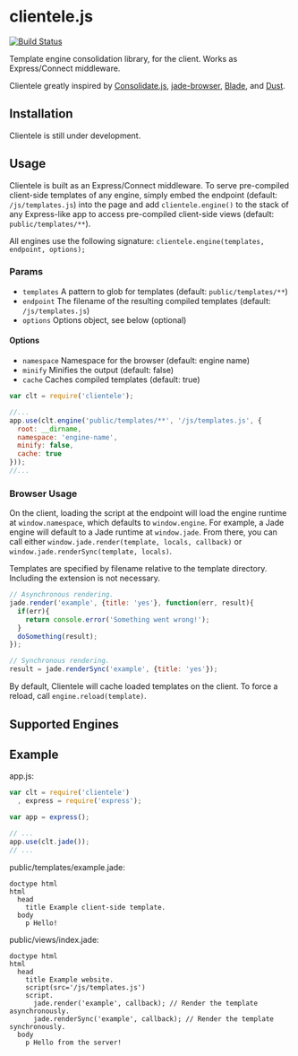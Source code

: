 # clientele.js

[![Build Status](https://travis-ci.org/The2ndOne3/clientele.js.png?branch=master)](https://travis-ci.org/The2ndOne3/clientele.js)

Template engine consolidation library, for the client. Works as Express/Connect middleware.

Clientele greatly inspired by [Consolidate.js](//github.com/visionmedia/consolidate.js), [jade-browser](//github.com/storify/jade-browser), [Blade](//github.com/bminer/node-blade), and [Dust](//github.com/akdubya/dustjs).

## Installation
Clientele is still under development.

## Usage
Clientele is built as an Express/Connect middleware. To serve pre-compiled client-side templates of any engine, simply embed the endpoint (default: `/js/templates.js`) into the page and add `clientele.engine()` to the stack of any Express-like app to access pre-compiled client-side views (default: `public/templates/**`).

All engines use the following signature: `clientele.engine(templates, endpoint, options);`

### Params
* `templates` A pattern to glob for templates (default: `public/templates/**`)
* `endpoint` The filename of the resulting compiled templates (default: `/js/templates.js`)
* `options` Options object, see below (optional)

#### Options
* `namespace` Namespace for the browser (default: engine name)
* `minify` Minifies the output (default: false)
* `cache` Caches compiled templates (default: true)

```js
var clt = require('clientele');

//...
app.use(clt.engine('public/templates/**', '/js/templates.js', {
  root: __dirname,
  namespace: 'engine-name',
  minify: false,
  cache: true
}));
//...
```

### Browser Usage
On the client, loading the script at the endpoint will load the engine runtime at `window.namespace`, which defaults to `window.engine`. For example, a Jade engine will default to a Jade runtime at `window.jade`. From there, you can call either `window.jade.render(template, locals, callback)` or `window.jade.renderSync(template, locals)`.

Templates are specified by filename relative to the template directory. Including the extension is not necessary.

```js
// Asynchronous rendering.
jade.render('example', {title: 'yes'}, function(err, result){
  if(err){
    return console.error('Something went wrong!');
  }
  doSomething(result);
});

// Synchronous rendering.
result = jade.renderSync('example', {title: 'yes'});
```

By default, Clientele will cache loaded templates on the client. To force a reload, call `engine.reload(template)`.

## Supported Engines
<!-- * Jade -->

## Example
app.js:

```js
var clt = require('clientele')
  , express = require('express');

var app = express();

// ...
app.use(clt.jade());
// ...

```

public/templates/example.jade:

```jade
doctype html
html
  head
    title Example client-side template.
  body
    p Hello!
```

public/views/index.jade:

```jade
doctype html
html
  head
    title Example website.
    script(src='/js/templates.js')
    script.
      jade.render('example', callback); // Render the template asynchronously.
      jade.renderSync('example', callback); // Render the template synchronously.
  body
    p Hello from the server!
```
